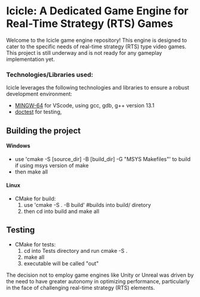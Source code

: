 # Icicle: A Dedicated Game Engine for Real-Time Strategy (RTS) Games
Welcome to the Icicle game engine repository! This engine is designed to cater to the specific needs of real-time strategy (RTS) type video games. This project is still underway and is not ready for any gameplay implementation yet. 


### Technologies/Libraries used:

Icicle leverages the following technologies and libraries to ensure a robust development environment:
- [MINGW-64](https://code.visualstudio.com/docs/cpp/config-mingw "MINGW-64") for VScode, using gcc, gdb, g++ version 13.1
- [doctest](https://github.com/doctest/doctest/blob/master/doc/markdown/tutorial.md) for testing, 



## Building the project

#### Windows 
- use 'cmake -S [source_dir] -B [build_dir] -G "MSYS Makefiles"' to build if using msys version of make
- then make all

#### Linux 
- CMake for build: 
    1. use 'cmake -S . -B build' #builds into build/ diretory
    2. then cd into build and make all


 ## Testing
- CMake for tests: 
    1. cd into Tests directory and run cmake -S .
    2. make all
    3. executable will be called "out"


The decision not to employ game engines like Unity or Unreal was driven by the need to have greater autonomy in optimizing performance, particularly in the face of challenging real-time strategy (RTS) elements.
